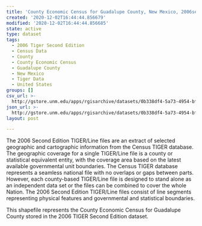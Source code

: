 ```yaml
---
title: 'County Economic Census for Guadalupe County, New Mexico, 2006se TIGER'
created: '2020-12-02T16:44:44.856679'
modified: '2020-12-02T16:44:44.856685'
state: active
type: dataset
tags:
  - 2006 Tiger Second Edition
  - Census Data
  - County
  - County Economic Census
  - Guadalupe County
  - New Mexico
  - Tiger Data
  - United States
groups: []
csv_url: >-
  http://gstore.unm.edu/apps/rgisarchive/datasets/0b338df4-5a73-4954-bfad-7b27774ed6d0/tgr2006se_guad_ctyec.derived.csv
json_url: >-
  http://gstore.unm.edu/apps/rgisarchive/datasets/0b338df4-5a73-4954-bfad-7b27774ed6d0/tgr2006se_guad_ctyec.derived.json
layout: post

---
```

The 2006 Second Edition TIGER/Line files are an extract of selected geographic and cartographic information from the Census TIGER database.  The geographic coverage for a single TIGER/Line file is a county or statistical equivalent entity, with the coverage area based on the latest available governmental unit boundaries. The Census TIGER database represents a seamless national file with no overlaps or gaps between parts.  However, each county-based TIGER/Line file is designed to stand alone as an independent data set or the files can be combined to cover the whole Nation.  The 2006 Second Edition  TIGER/Line files consist of line segments representing physical features and governmental and statistical boundaries.  

This shapefile represents the County Economic Census for Guadalupe County stored in the 2006 TIGER Second Edition dataset.
